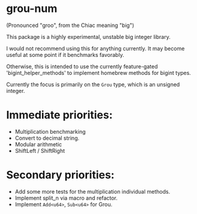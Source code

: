 # grou-num

(Pronounced "groo", from the Chiac meaning "big")

This package is a highly experimental, unstable big integer library.

I would not recommend using this for anything currently. It may become useful at some point if it benchmarks favorably.

Otherwise, this is intended to use the currently feature-gated 'bigint_helper_methods' to implement homebrew methods for bigint types.

Currently the focus is primarily on the `Grou` type, which is an unsigned integer.

# Immediate priorities:
* Multiplication benchmarking
* Convert to decimal string.
* Modular arithmetic
* ShiftLeft / ShiftRight

# Secondary priorities:
* Add some more tests for the multiplication individual methods.
* Implement split_n via macro and refactor.
* Implement `Add<u64>`, `Sub<u64>` for Grou.
